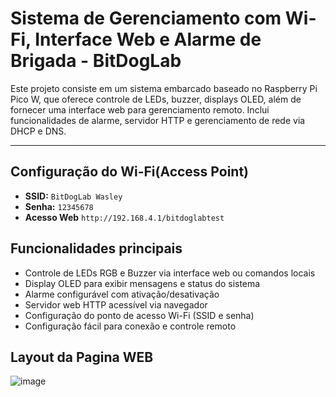 # Sistema de Gerenciamento com Wi-Fi, Interface Web e Alarme de Brigada - BitDogLab

Este projeto consiste em um sistema embarcado baseado no Raspberry Pi Pico W, que oferece controle de LEDs, buzzer, displays OLED, além de fornecer uma interface web para gerenciamento remoto. Inclui funcionalidades de alarme, servidor HTTP e gerenciamento de rede via DHCP e DNS.

---

## Configuração do Wi-Fi(Access Point)

- **SSID:** `BitDogLab Wasley`
- **Senha:** `12345678`
- **Acesso Web** `http://192.168.4.1/bitdoglabtest`

## Funcionalidades principais

- Controle de LEDs RGB e Buzzer via interface web ou comandos locais
- Display OLED para exibir mensagens e status do sistema
- Alarme configurável com ativação/desativação
- Servidor web HTTP acessível via navegador
- Configuração do ponto de acesso Wi-Fi (SSID e senha)
- Configuração fácil para conexão e controle remoto

## Layout da Pagina WEB

![image](https://github.com/user-attachments/assets/40adb7d2-81e2-4534-9c61-8c59ddb7b973)


